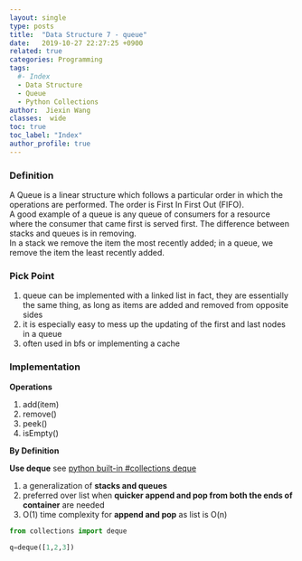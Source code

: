 ```yaml
---
layout: single
type: posts
title:  "Data Structure 7 - queue"
date:   2019-10-27 22:27:25 +0900
related: true
categories: Programming
tags:
  #- Index
  - Data Structure
  - Queue
  - Python Collections
author:  Jiexin Wang
classes:  wide
toc: true
toc_label: "Index"
author_profile: true
---
```


### Definition

A Queue is a linear structure which follows a particular order in which the operations are performed. The order is First In First Out (FIFO).  
A good example of a queue is any queue of consumers for a resource where the consumer that came first is served first. The difference between stacks and queues is in removing.  
In a stack we remove the item the most recently added; in a queue, we remove the item the least recently added.  

### Pick Point  

1. queue can be implemented with a linked list
in fact, they are essentially the same thing, as long as items are added and removed from opposite sides
2. it is especially easy to mess up the updating of the first and last nodes in a queue  
3. often used in bfs or implementing a cache

### Implementation  

**Operations**  
1. add(item)
2. remove()
3. peek()
4. isEmpty()

**By Definition**  


**Use deque** see [python built-in #collections deque](https://ha5ha6.github.io/judy_blog/programming/2019/11/12/data-structrue-python-builtin.html#collectionsdeque)

1. a generalization of **stacks and queues**  
2. preferred over list when **quicker append and pop from both the ends of container** are needed  
3. O(1) time complexity for **append and pop** as list is O(n)

```python
from collections import deque

q=deque([1,2,3])
```
